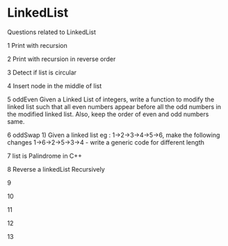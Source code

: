 # LinkedList
Questions related to LinkedList



1	Print with recursion 	

2	Print with recursion in reverse order	

3	Detect if list is circular	

4	Insert node in the middle of list	


5	oddEven	Given a Linked List of integers, write a function to modify the linked list such that all even numbers appear before all the odd numbers in the modified linked list. Also, keep the order of even and odd numbers same.
		
		
6	oddSwap	1) Given a linked list eg : 1->2->3->4->5->6, make the following changes
		1->6->2->5->3->4   - write a generic code for different length
		

7	list is Palindrome in C++	
		

8	Reverse a linkedList Recursively	
		
9		
		
10		
		
11		
		
12		
		
13		

